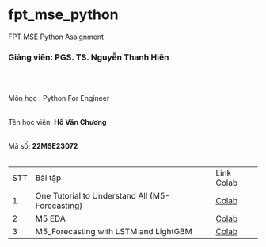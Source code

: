 # fpt_mse_python
FPT MSE Python Assignment

<h3><b>Giảng viên: PGS. TS. Nguyễn Thanh Hiên </b></h3></br></br>

Môn học : Python For Engineer </br></br>

Tên học viên: <b>Hồ Văn Chương </b> </br></br>

Mã số: <b>22MSE23072 </b> </br></br>

<table>
  <tr>
    <td>STT</td>
    <td>Bài tập</td>
    <td>Link Colab</td>
  </tr>
    <tr>
    <td>1</td>
    <td>One Tutorial to Understand All (M5-Forecasting)	</td>
    <td><a href="#">Colab</a></td>
  </tr>
    <tr>
    <td>2</td>
    <td>M5 EDA</td>
    <td><a href="#">Colab</a></td>
  </tr>
    <tr>
    <td>3</td>
    <td>M5_Forecasting with LSTM and LightGBM</td>
    <td><a href="#">Colab</a></td>
  </tr>
<table>
